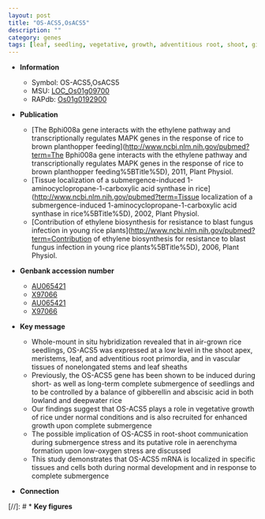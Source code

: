 ```yaml
---
layout: post
title: "OS-ACS5,OsACS5"
description: ""
category: genes
tags: [leaf, seedling, vegetative, growth, adventitious root, shoot, gibberellin, root, stem, meristem, submergence, sheath]
---
```


* **Information**  
    + Symbol: OS-ACS5,OsACS5  
    + MSU: [LOC_Os01g09700](http://rice.uga.edu/cgi-bin/ORF_infopage.cgi?orf=LOC_Os01g09700)  
    + RAPdb: [Os01g0192900](https://rapdb.dna.affrc.go.jp/locus/?name=Os01g0192900)  

* **Publication**  
    + [The Bphi008a gene interacts with the ethylene pathway and transcriptionally regulates MAPK genes in the response of rice to brown planthopper feeding](http://www.ncbi.nlm.nih.gov/pubmed?term=The Bphi008a gene interacts with the ethylene pathway and transcriptionally regulates MAPK genes in the response of rice to brown planthopper feeding%5BTitle%5D), 2011, Plant Physiol.
    + [Tissue localization of a submergence-induced 1-aminocyclopropane-1-carboxylic acid synthase in rice](http://www.ncbi.nlm.nih.gov/pubmed?term=Tissue localization of a submergence-induced 1-aminocyclopropane-1-carboxylic acid synthase in rice%5BTitle%5D), 2002, Plant Physiol.
    + [Contribution of ethylene biosynthesis for resistance to blast fungus infection in young rice plants](http://www.ncbi.nlm.nih.gov/pubmed?term=Contribution of ethylene biosynthesis for resistance to blast fungus infection in young rice plants%5BTitle%5D), 2006, Plant Physiol.

* **Genbank accession number**  
    + [AU065421](http://www.ncbi.nlm.nih.gov/nuccore/AU065421)
    + [X97066](http://www.ncbi.nlm.nih.gov/nuccore/X97066)
    + [AU065421](http://www.ncbi.nlm.nih.gov/nuccore/AU065421)
    + [X97066](http://www.ncbi.nlm.nih.gov/nuccore/X97066)

* **Key message**  
    + Whole-mount in situ hybridization revealed that in air-grown rice seedlings, OS-ACS5 was expressed at a low level in the shoot apex, meristems, leaf, and adventitious root primordia, and in vascular tissues of nonelongated stems and leaf sheaths
    + Previously, the OS-ACS5 gene has been shown to be induced during short- as well as long-term complete submergence of seedlings and to be controlled by a balance of gibberellin and abscisic acid in both lowland and deepwater rice
    + Our findings suggest that OS-ACS5 plays a role in vegetative growth of rice under normal conditions and is also recruited for enhanced growth upon complete submergence
    + The possible implication of OS-ACS5 in root-shoot communication during submergence stress and its putative role in aerenchyma formation upon low-oxygen stress are discussed
    + This study demonstrates that OS-ACS5 mRNA is localized in specific tissues and cells both during normal development and in response to complete submergence

* **Connection**  

[//]: # * **Key figures**  


